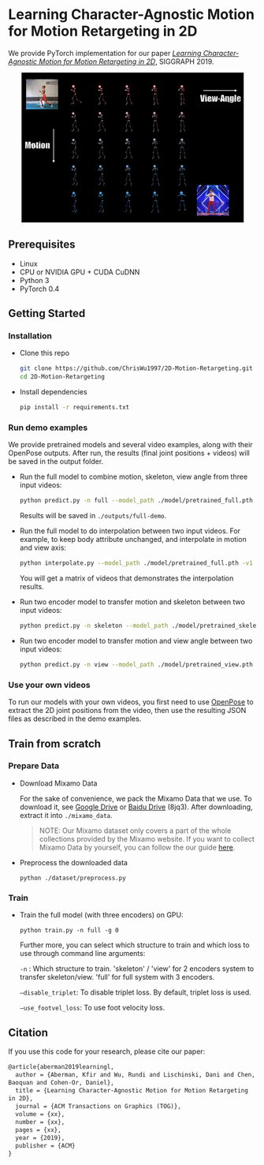 # Learning Character-Agnostic Motion for Motion Retargeting in 2D

We provide PyTorch implementation for our paper [_Learning Character-Agnostic Motion for Motion Retargeting in 2D_](http://xyz), SIGGRAPH 2019.

<p align="center">
  <img src='examples/images/interpolation.gif' width=451>
</p>

## Prerequisites

- Linux
- CPU or NVIDIA GPU + CUDA CuDNN
- Python 3
- PyTorch 0.4



## Getting Started

### Installation

- Clone this repo

  ```bash
  git clone https://github.com/ChrisWu1997/2D-Motion-Retargeting.git
  cd 2D-Motion-Retargeting
  ```

- Install dependencies

  ```bash
  pip install -r requirements.txt
  ```



### Run demo examples

We provide pretrained models and several video examples, along with their OpenPose outputs. After run, the results (final joint positions + videos) will be saved in the output folder.

- Run the full model to combine motion, skeleton, view angle from three input videos:

  ```bash
  python predict.py -n full --model_path ./model/pretrained_full.pth -v1 ./examples/tall_man -v2 ./examples/midget -v3 ./examples/workout_march -h1 720 -w1 720 -h2 720 -w2 720 -h3 720 -w3 720 -o ./outputs/full-demo --max_length 120
  ```

  Results will be saved in `./outputs/full-demo`.

- Run the full model to do interpolation between two input videos. For example, to keep body attribute unchanged, and interpolate in motion and view axis:

  ```bash
  python interpolate.py --model_path ./model/pretrained_full.pth -v1 ./examples/model -v2 ./examples/tall_man -h1 720 -w1 720 -h2 720 -w2 720 -o ./outputs/interpolate-demo.mp4 --keep_attr body --form matrix --nr_sample 5 --max_length 120
  ```

  You will get a matrix of videos that demonstrates the interpolation results.

- Run two encoder model to transfer motion and skeleton between two input videos:

  ```bash
  python predict.py -n skeleton --model_path ./model/pretrained_skeleton.pth -v1 ./examples/tall_man -v2 ./examples/midget -h1 720 -w1 720 -h2 720 -w2 720 -o ./outputs/skeleton-demo --max_length 120
  ```

- Run two encoder model to transfer motion and view angle between two input videos:

  ```bash
  python predict.py -n view --model_path ./model/pretrained_view.pth -v1 ./examples/tall_man -v2 ./examples/model -h1 720 -w1 720 -h2 720 -w2 720 -o ./outputs/view-demo --max_length 120
  ```



### Use your own videos

To run our models with your own videos, you first need to use [OpenPose](https://github.com/CMU-Perceptual-Computing-Lab/openpose) to extract the 2D joint positions from the video, then use the resulting JSON files as described in the demo examples.



## Train from scratch

### Prepare Data

- Download Mixamo Data

  For the sake of convenience, we pack the Mixamo Data that we use. To download it, see [Google Drive](https://drive.google.com/open?id=1UGS-wFRzyLCReJcCN6rdVtRzKBjFa7t1) or [Baidu Drive](https://pan.baidu.com/s/1fYN4QYWOOQH9ZKOY5_2Upw) (8jq3). After downloading, extract it into `./mixamo_data`.

  > NOTE: Our Mixamo dataset only covers a part of the whole collections provided by the Mixamo website. If you want to collect Mixamo Data by yourself, you can follow the our guide [here](https://github.com/ChrisWu1997/2D-Motion-Retargeting/blob/master/dataset/Guide%20For%20Downloading%20Mixamo%20Data.md).

- Preprocess the downloaded data

  ```
  python ./dataset/preprocess.py
  ```

### Train

- Train the full model (with three encoders) on GPU:

  ```
  python train.py -n full -g 0
  ```

  Further more, you can select which structure to train and which loss to use through command line arguments:

  `-n` : Which structure to train. 'skeleton' / 'view' for 2 encoders system to transfer skeleton/view. 'full' for full system with 3 encoders.

  `—disable_triplet`: To disable triplet loss. By default, triplet loss is used.

  `—use_footvel_loss`: To use foot velocity loss.



## Citation
If you use this code for your research, please cite our paper:
```
@article{aberman2019learningl,
  author = {Aberman, Kfir and Wu, Rundi and Lischinski, Dani and Chen, Baoquan and Cohen-Or, Daniel},
  title = {Learning Character-Agnostic Motion for Motion Retargeting in 2D},
  journal = {ACM Transactions on Graphics (TOG)},
  volume = {xx},
  number = {xx},
  pages = {xx},
  year = {2019},
  publisher = {ACM}
}

```
